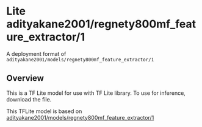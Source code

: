 # Lite adityakane2001/regnety800mf_feature_extractor/1

A deployment format of `adityakane2001/models/regnety800mf_feature_extractor/1`

<!-- asset-path: https://storage.googleapis.com/ak-regnety-savedmodels/800mffeat.tflite -->
<!-- parent-model: adityakane2001/models/regnety800mf_feature_extractor/1 -->

## Overview


This is a TF Lite model for use with TF Lite library.
To use for inference, download the file.

This TFLite model is based on [adityakane2001/models/regnety800mf_feature_extractor/1](https://tfhub.dev/adityakane2001/regnety800mf_feature_extractor/1)
